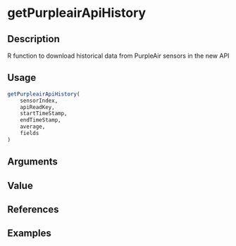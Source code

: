 # getPurpleairApiHistory

## Description
R function to download historical data from PurpleAir sensors in the new API

## Usage
```R
getPurpleairApiHistory(
    sensorIndex,  
    apiReadKey,
    startTimeStamp,
    endTimeStamp,
    average,
    fields
)
```

## Arguments


## Value

## References

## Examples
